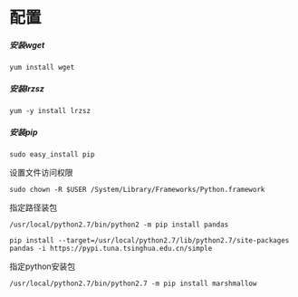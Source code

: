 # 配置
##### 安装wget
```
yum install wget
```
##### 安装lrzsz
```
yum -y install lrzsz
```
##### 安装pip
```
sudo easy_install pip
```
设置文件访问权限
```
sudo chown -R $USER /System/Library/Frameworks/Python.framework
```
指定路径装包
```
/usr/local/python2.7/bin/python2 -m pip install pandas
```
```
pip install --target=/usr/local/python2.7/lib/python2.7/site-packages pandas -i https://pypi.tuna.tsinghua.edu.cn/simple
```
指定python安装包
```
/usr/local/python2.7/bin/python2.7 -m pip install marshmallow
```
